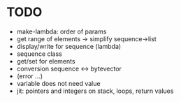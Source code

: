 TODO
====

* make-lambda: order of params
* get range of elements -> simplify sequence->list
* display/write for sequence (lambda)
* sequence class
* get/set for elements
* conversion sequence <-> bytevector
* (error ...)
* variable does not need value
* jit: pointers and integers on stack, loops, return values
